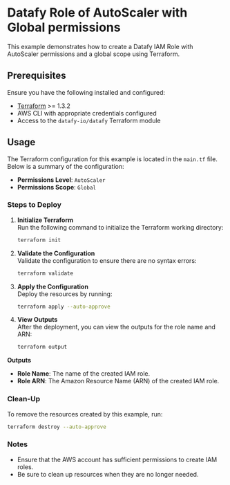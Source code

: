 # Datafy Role of AutoScaler with Global permissions

This example demonstrates how to create a Datafy IAM Role with AutoScaler permissions and a global scope using Terraform.

## Prerequisites

Ensure you have the following installed and configured:

- [Terraform](https://www.terraform.io/downloads.html) >= 1.3.2
- AWS CLI with appropriate credentials configured
- Access to the `datafy-io/datafy` Terraform module

## Usage

The Terraform configuration for this example is located in the `main.tf` file. Below is a summary of the configuration:

- **Permissions Level**: `AutoScaler`
- **Permissions Scope**: `Global`

### Steps to Deploy

1. **Initialize Terraform**  
   Run the following command to initialize the Terraform working directory:
    ```bash
    terraform init
    ```

2. **Validate the Configuration**  
   Validate the configuration to ensure there are no syntax errors:
    ```bash
    terraform validate
    ```

3. **Apply the Configuration**  
   Deploy the resources by running:
    ```bash
    terraform apply --auto-approve
    ```

4. **View Outputs**  
   After the deployment, you can view the outputs for the role name and ARN:
    ```bash
    terraform output
    ```

**Outputs**

* **Role Name**: The name of the created IAM role.
* **Role ARN**: The Amazon Resource Name (ARN) of the created IAM role.

### Clean-Up
To remove the resources created by this example, run:
```bash
terraform destroy --auto-approve
```

### Notes
* Ensure that the AWS account has sufficient permissions to create IAM roles.
* Be sure to clean up resources when they are no longer needed.
